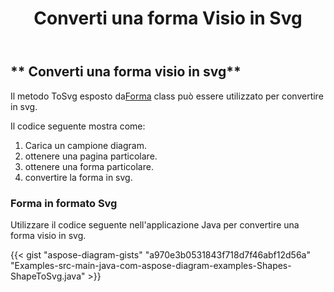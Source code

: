 ﻿---
title: Converti una forma Visio in Svg
type: docs
weight: 10
url: /it/java/convert-a-visio-shape-to-svg/
description: Questa sezione spiega come convertire una forma visio in svg con Aspose.Diagram.
---
## ** Converti una forma visio in svg**
 Il metodo ToSvg esposto da[Forma](https://reference.aspose.com/diagram/java/com.aspose.diagram/Shape) class può essere utilizzato per convertire in svg.

Il codice seguente mostra come:

1. Carica un campione diagram.
1. ottenere una pagina particolare.
1. ottenere una forma particolare.
1. convertire la forma in svg.
### **Forma in formato Svg**
Utilizzare il codice seguente nell'applicazione Java per convertire una forma visio in svg.

{{< gist "aspose-diagram-gists" "a970e3b0531843f718d7f46abf12d56a" "Examples-src-main-java-com-aspose-diagram-examples-Shapes-ShapeToSvg.java" >}}


